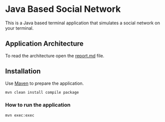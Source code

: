 # Java Based Social Network

This is a Java based terminal application that simulates a social network on your terminal.

## Application Architecture
To read the architecture open the [report.md](https://github.com/BalawalSultan/ProgrammingProject/blob/master/REPORT.md) file.

## Installation

Use [Maven](https://maven.apache.org/) to prepare the application.

```bash
mvn clean install compile package
```

### How to run the application


```bash
mvn exec:exec
```